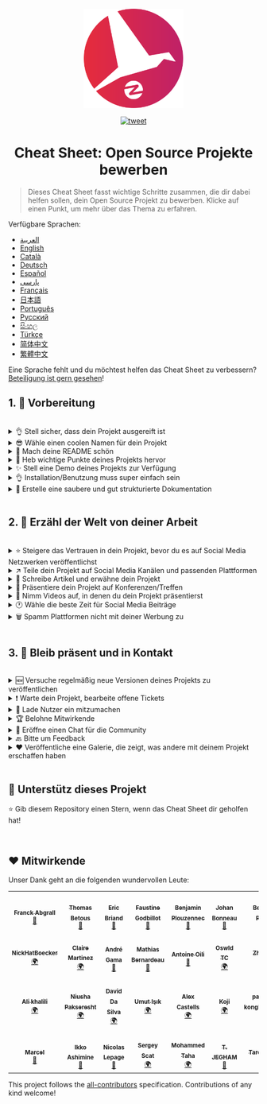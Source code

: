 <p align="center">
    <img alt="oss image" src="./imgs/zoss-logo.svg" height="200px" width="200px">
</p>

<p align="center">
  <a href="https://twitter.com/intent/tweet?text=How%20to%20promote%20your%20open-source%20projects%20@ZenikaOSS&url=https://github.com/zenika-open-source/open-source-promotion-cheat-sheet&hashtags=OpenSource,CheatSheet">
    <img alt="tweet" src="https://img.shields.io/twitter/url/https/twitter?label=Teilen%20auf%20Twitter&style=social" target="_blank" />
  </a>
</p>

<h1 align="center">Cheat Sheet: Open Source Projekte bewerben</h1>

> Dieses Cheat Sheet fasst wichtige Schritte zusammen, die dir dabei helfen sollen, dein Open Source Projekt zu bewerben. Klicke auf einen Punkt, um mehr über das Thema zu erfahren.

Verfügbare Sprachen:

- [العربية](./README-ar.md)
- [English](./README.md)
- [Català](./README-ca.md)
- [Deutsch](./README-de.md)
- [Español](./README-es.md)
- [پارسی](./README-fa.md)
- [Français](./README-fr.md)
- [日本語](./README-jp.md)
- [Português](./README-pt.md)
- [Русский](./README-ru.md)
- [සිංහල](./README-si.md)
- [Türkçe](./README-tr.md)
- [简体中文](./README-zh-cn.md)
- [繁體中文](./README-zh-tw.md)

Eine Sprache fehlt und du möchtest helfen das Cheat Sheet zu verbessern? [Beteiligung ist gern gesehen](./CONTRIBUTING.md)!

## 1. 🎢 Vorbereitung

<br />

<details>
<summary>👌 Stell sicher, dass dein Projekt ausgereift ist</summary>
<p>

> Dein Projekt muss stabil genug sein mit einem Minimum an brauchbaren Features zu funktionieren, um Nutzer zu begeistern.

</p>
</details>

<details>
<summary>😎 Wähle einen coolen Namen für dein Projekt</summary>
<p>

> Wähle einen Namen, der leicht zu merken ist.

</p>
</details>

<details>
<summary>💅 Mach deine README schön</summary>
<p>

> Die README ist das erste, was deine Besucher sehen werden. Gestalte sie simpel, schön und gut lesbar. [Hier ist eine List mit schönen READMEs](https://github.com/matiassingers/awesome-readme).

</p>
</details>

<details>
<summary>💪 Heb wichtige Punkte deines Projekts hervor</summary>
<p>

> Bestimme die Stärken deines Projekts und stell sicher, dass Besucher sie als erstes sehen.

</p>
</details>

<details>
<summary>✨ Stell eine Demo deines Projekts zur Verfügung</summary>
<p>

> Besucher wollen schnellstmöglich den Sinn deines Projekts verstehen, wie es funktioniert und wie man es benutzt. Mit einer Demo ist das am einfachsten. Eine Demo könnte folgendes sein:
>
> - Ein animiertes GIF, das zeigt, wie dein Projekt funktioniert
> - Ein Link zu einer Live Demo

</p>
</details>

<details>
<summary>👌 Installation/Benutzung muss super einfach sein</summary>
<p>

> Ist dein Projekt nicht nutzerfreundlich, wirst du vermutlich Besucher verlieren.

</p>
</details>

<details>
<summary>📘 Erstelle eine saubere und gut strukturierte Dokumentation</summary>
<p>

> Eine gute Dokumentation zu erstellen ist vermutlich der wichtigste Schritt. Eine kurze Dokumentation kannst du in der README anlegen. Andernfalls solltest du sie in eine eigene Webseite einbetten. Diverse Open Source Projekte wie [vuepress](https://v1.vuepress.vuejs.org) können dir dabei helfen, eine saubere Dokumentation zu schreiben.

 </p>
</details>

<br />

## 2. 📢 Erzähl der Welt von deiner Arbeit

<br />

<details>
<summary>⭐ Steigere das Vertrauen in dein Projekt, bevor du es auf Social Media Netzwerken veröffentlichst</summary>
<p>

> Viele Besucher werden die Anzahl der Sterne überprüfen, bevor sie in Erwägung ziehen, das Projekt zu benutzen. Eine kleine Anzahl an Sternen wirkt vertrauenswürdiger als gar keine Sterne. Deshalb solltest du Bekannte fragen, ob sie dein Projekt unterstützen und auf ihren Social Media Kanälen bewerben.

</p>
</details>

<details>
<summary>↗️ Teile dein Projekt auf Social Media Kanälen und passenden Plattformen</summary>
<p>

> Erzähl der Welt von deiner tollen Arbeit! Veröffentliche Sie auf Social Media Kanälen und passenden Plattformen:
>
> - [Twitter](https://twitter.com)
> - [Linkedin](https://www.linkedin.com/)
> - [Facebook](https://www.facebook.com/)
> - [Reddit](https://www.reddit.com/)
> - [Dev.to](https://dev.to/)
> - [Lobsters](https://lobste.rs/)
> - [Hacker News](https://news.ycombinator.com/)
> - [Product Hunt](https://www.producthunt.com/)
> - [Beta page](https://betapage.co/)
> - [Human Coders](https://news.humancoders.com/)

</p>
</details>

<details>
<summary>📃 Schreibe Artikel und erwähne dein Projekt</summary>
<p>

> Schreibe Artikel über dein Projekt. Schreib über die technischen Anforderungen, wie dein Projekt funktioniert, Probleme auf die du gestoßen bist, etc. Mögliche Plattformen zum Veröffentlichen:
>
> - [medium](https://medium.com/)
> - [dev.to](https://dev.to/)

</p>
</details>

<details>
<summary>🎤 Präsentiere dein Projekt auf Konferenzen/Treffen</summary>
<p>

> Wenn du dein Projekt auf Konferenzen oder Treffen präsentierst, steigert das dessen Bekanntheitsgrad.

</p>
</details>

<details>
<summary>🎥 Nimm Videos auf, in denen du dein Projekt präsentierst</summary>
<p>

> Ein Video aufzunehmen ist keine einfache Aufgabe. Allerdings ist es wohl der effizienteste Weg, um dein Projekt bekannt zu machen.

</p>
</details>

<details>
<summary>🕐 Wähle die beste Zeit für Social Media Beiträge</summary>
<p>

> Publiziere nicht während den Ferien oder an Wochenenden. Schreib stattdessen lieber in der Mitte der Woche.

</p>
</details>

<details>
<summary>🗑 Spamm Plattformen nicht mit deiner Werbung zu</summary>
<p>

> Publiziere nicht zwei Mal auf der selben Plattform. Das gilt als Spam und könnte schlechtes Licht auf dein Projekt werfen.

</p>
</details>

<br />

## 3. 🤝 Bleib präsent und in Kontakt

<br />

<details>
<summary>🆕 Versuche regelmäßig neue Versionen deines Projekts zu veröffentlichen</summary>
<p>

> Warte und verbessere dein Projekt mit neuen Releases und veröffentliche Changelogs.

</p>
</details>

<details>
<summary>❗ Warte dein Projekt, bearbeite offene Tickets</summary>
<p>

> Lass kein offenes Issue unbeantwortet. Sei nett zu den Leuten, die ein Ticket eröffnet haben. 😉

</p>
</details>

<details>
<summary>🙏 Lade Nutzer ein mitzumachen</summary>
<p>

> Ein gesundes Projekt ist ein Projekt mit einer Community und Mitwirkenden. Lass deine Nutzer wissen, dass du Hilfe brauchst, indem du Tickets mit `contribution welcome` oder `good first issue` betitelst. [Siehe github Labels](https://help.github.com/en/articles/about-labels).

</p>
</details>

<details>
<summary>🏆 Belohne Mitwirkende</summary>
<p>

> Sei nett zu Leuten, die dir geholfen haben! Manche Open Source Projekte wie [gatsby](https://github.com/gatsbyjs/gatsby) belohnen Mitwirkende mit Goodies. Wenn du dir das nicht leisten kannst, schreib einen Beitrag (auf Twitter oder anderen Plattformen) und erwähne den Autor ([hier ist ein Beispiel zu einem öffentlichen Dankeschön](https://twitter.com/FranckAbgrall/status/1139470547492978688)). Eröffne einen `Mitwirkende` Bereich in deiner README, um den Leuten öffentlich zu danken. Du kannst diese Namen auch in deiner Dokumentation oder auf deiner Webseite zeigen. Hier sind ein paar Beispiele:
>
> - [vuepress (Mitwirkende in der README)](https://github.com/vuejs/vuepress#code-contributors)
> - [Rythm.js (Zufälliger Mitwirkender auf der Demo Seite)](https://okazari.github.io/Rythm.js/)

</p>
</details>

<details>
<summary>💬 Eröffne einen Chat für die Community</summary>
<p>

> Github Tickets sind nicht immer der beste Weg, um mit deinen Nutzern zu kommunizieren. Falls nötig, kannst du eine Chat Plattform dafür nutzen:
>
> - [Discord](https://discord.com)
> - [Slack](https://slack.com)
> - [Gitter](https://gitter.im/)

</p>
</details>

<details>
<summary>🔙 Bitte um Feedback</summary>
<p>

> Nutzer-Feedback ist der beste Weg, um dein Projekt zu verbessern. Jemand hat bestimmt einen Wunsch oder eine Idee, um dein Projekt noch besser zu machen.

</p>
</details>

<details>
<summary>❤️ Veröffentliche eine Galerie, die zeigt, was andere mit deinem Projekt erschaffen haben</summary>
<p>

> Besucher werden deinem Projekt vertrauen, wenn sie konkrete Beispiele sehen, zum Beispiel [the vuepress gallery](https://vuepress.gallery/)).

</p>
</details>

<br />

## 🙏 Unterstütz dieses Projekt

⭐️ Gib diesem Repository einen Stern, wenn das Cheat Sheet dir geholfen hat!

<br />

## ❤️ Mitwirkende

Unser Dank geht an die folgenden wundervollen Leute:

<!-- ALL-CONTRIBUTORS-LIST:START - Do not remove or modify this section -->
<!-- prettier-ignore-start -->
<!-- markdownlint-disable -->
<table>
  <tr>
    <td align="center"><a href="https://www.franck-abgrall.me/"><img src="https://avatars3.githubusercontent.com/u/9840435?v=4?s=100" width="100px;" alt=""/><br /><sub><b>Franck Abgrall</b></sub></a><br /><a href="https://github.com/zenika-open-source/promote-open-source-project/commits?author=kefranabg" title="Documentation">📖</a></td>
    <td align="center"><a href="https://github.com/tbetous"><img src="https://avatars3.githubusercontent.com/u/4435536?v=4?s=100" width="100px;" alt=""/><br /><sub><b>Thomas Betous</b></sub></a><br /><a href="https://github.com/zenika-open-source/promote-open-source-project/commits?author=tbetous" title="Documentation">📖</a></td>
    <td align="center"><a href="https://github.com/ebriand"><img src="https://avatars1.githubusercontent.com/u/1011902?v=4?s=100" width="100px;" alt=""/><br /><sub><b>Eric Briand</b></sub></a><br /><a href="https://github.com/zenika-open-source/promote-open-source-project/commits?author=ebriand" title="Documentation">📖</a></td>
    <td align="center"><a href="https://github.com/FaustineG"><img src="https://avatars.githubusercontent.com/u/27639429?v=4?s=100" width="100px;" alt=""/><br /><sub><b>Faustine Godbillot</b></sub></a><br /><a href="https://github.com/zenika-open-source/promote-open-source-project/commits?author=FaustineG" title="Documentation">📖</a></td>
    <td align="center"><a href="https://myvirtualstorybook.com/"><img src="https://avatars1.githubusercontent.com/u/5747538?v=4?s=100" width="100px;" alt=""/><br /><sub><b>Benjamin Plouzennec</b></sub></a><br /><a href="https://github.com/zenika-open-source/promote-open-source-project/commits?author=Okazari" title="Documentation">📖</a></td>
    <td align="center"><a href="https://github.com/Zenigata"><img src="https://avatars1.githubusercontent.com/u/1022393?v=4?s=100" width="100px;" alt=""/><br /><sub><b>Johan Bonneau</b></sub></a><br /><a href="https://github.com/zenika-open-source/promote-open-source-project/commits?author=Zenigata" title="Documentation">📖</a></td>
    <td align="center"><a href="https://github.com/bpetetot"><img src="https://avatars3.githubusercontent.com/u/516360?v=4?s=100" width="100px;" alt=""/><br /><sub><b>Benjamin Petetot</b></sub></a><br /><a href="https://github.com/zenika-open-source/promote-open-source-project/commits?author=bpetetot" title="Documentation">📖</a></td>
  </tr>
  <tr>
    <td align="center"><a href="https://nick-hat-boecker.de"><img src="https://avatars0.githubusercontent.com/u/8366071?v=4?s=100" width="100px;" alt=""/><br /><sub><b>NickHatBoecker</b></sub></a><br /><a href="#translation-NickHatBoecker" title="Translation">🌍</a></td>
    <td align="center"><a href="https://github.com/Claire"><img src="https://avatars2.githubusercontent.com/u/5114096?v=4?s=100" width="100px;" alt=""/><br /><sub><b>Claire Martinez</b></sub></a><br /><a href="#translation-claire" title="Translation">🌍</a></td>
    <td align="center"><a href="https://hazeforum.com/"><img src="https://avatars2.githubusercontent.com/u/31011359?v=4?s=100" width="100px;" alt=""/><br /><sub><b>André Gama</b></sub></a><br /><a href="https://github.com/zenika-open-source/promote-open-source-project/commits?author=andregamma" title="Documentation">📖</a></td>
    <td align="center"><a href="https://github.com/mbernardeau"><img src="https://avatars0.githubusercontent.com/u/7049049?v=4?s=100" width="100px;" alt=""/><br /><sub><b>Mathias Bernardeau</b></sub></a><br /><a href="https://github.com/zenika-open-source/promote-open-source-project/commits?author=mbernardeau" title="Documentation">📖</a></td>
    <td align="center"><a href="https://github.com/Antoineoili"><img src="https://avatars1.githubusercontent.com/u/50737365?v=4?s=100" width="100px;" alt=""/><br /><sub><b>Antoine Oili</b></sub></a><br /><a href="https://github.com/zenika-open-source/promote-open-source-project/commits?author=Antoineoili" title="Documentation">📖</a></td>
    <td align="center"><a href="https://twitter.com/dev_oswld"><img src="https://avatars1.githubusercontent.com/u/40254158?v=4?s=100" width="100px;" alt=""/><br /><sub><b>Oswld TC</b></sub></a><br /><a href="#translation-dev-oswld" title="Translation">🌍</a></td>
    <td align="center"><a href="https://yizhiyue.me"><img src="https://avatars3.githubusercontent.com/u/8545277?v=4?s=100" width="100px;" alt=""/><br /><sub><b>Zhiyue Yi</b></sub></a><br /><a href="#translation-ZhiyueYi" title="Translation">🌍</a></td>
  </tr>
  <tr>
    <td align="center"><a href="https://github.com/aliruss"><img src="https://avatars3.githubusercontent.com/u/32896351?v=4?s=100" width="100px;" alt=""/><br /><sub><b>Ali khalili</b></sub></a><br /><a href="#translation-aliruss" title="Translation">🌍</a></td>
    <td align="center"><a href="https://pakseresht.eu/"><img src="https://avatars3.githubusercontent.com/u/9018054?v=4?s=100" width="100px;" alt=""/><br /><sub><b>Niusha Pakseresht</b></sub></a><br /><a href="#translation-niusha-paks" title="Translation">🌍</a></td>
    <td align="center"><a href="https://github.com/david-dasilva"><img src="https://avatars1.githubusercontent.com/u/372391?v=4?s=100" width="100px;" alt=""/><br /><sub><b>David Da Silva</b></sub></a><br /><a href="#translation-david-dasilva" title="Translation">🌍</a></td>
    <td align="center"><a href="http://umuts.info"><img src="https://avatars2.githubusercontent.com/u/3245166?v=4?s=100" width="100px;" alt=""/><br /><sub><b>Umut Işık</b></sub></a><br /><a href="#translation-umutphp" title="Translation">🌍</a></td>
    <td align="center"><a href="https://github.com/alextremp"><img src="https://avatars0.githubusercontent.com/u/20399660?v=4?s=100" width="100px;" alt=""/><br /><sub><b>Alex Castells</b></sub></a><br /><a href="#translation-alextremp" title="Translation">🌍</a></td>
    <td align="center"><a href="https://kojikoji.ga"><img src="https://avatars0.githubusercontent.com/u/474225?v=4?s=100" width="100px;" alt=""/><br /><sub><b>Koji</b></sub></a><br /><a href="#translation-koji" title="Translation">🌍</a></td>
    <td align="center"><a href="https://github.com/MasterBrian99"><img src="https://avatars0.githubusercontent.com/u/37585474?v=4?s=100" width="100px;" alt=""/><br /><sub><b>pasindu p konghawaththa</b></sub></a><br /><a href="#translation-MasterBrian99" title="Translation">🌍</a></td>
  </tr>
  <tr>
    <td align="center"><a href="http://adsoleware.com/"><img src="https://avatars.githubusercontent.com/u/40896559?v=4?s=100" width="100px;" alt=""/><br /><sub><b>Marcel</b></sub></a><br /><a href="https://github.com/zenika-open-source/promote-open-source-project/commits?author=hackthedev" title="Documentation">📖</a></td>
    <td align="center"><a href="https://bandism.net/"><img src="https://avatars.githubusercontent.com/u/22633385?v=4?s=100" width="100px;" alt=""/><br /><sub><b>Ikko Ashimine</b></sub></a><br /><a href="https://github.com/zenika-open-source/promote-open-source-project/commits?author=eltociear" title="Documentation">📖</a></td>
    <td align="center"><a href="https://github.com/nlepage"><img src="https://avatars.githubusercontent.com/u/19571875?v=4?s=100" width="100px;" alt=""/><br /><sub><b>Nicolas Lepage</b></sub></a><br /><a href="#maintenance-nlepage" title="Maintenance">🚧</a></td>
    <td align="center"><a href="https://github.com/sergey-scat"><img src="https://avatars.githubusercontent.com/u/31442538?v=4?s=100" width="100px;" alt=""/><br /><sub><b>Sergey Scat</b></sub></a><br /><a href="#translation-sergey-scat" title="Translation">🌍</a></td>
    <td align="center"><a href="https://github.com/JustE3saR"><img src="https://avatars.githubusercontent.com/u/62352949?v=4?s=100" width="100px;" alt=""/><br /><sub><b>Mohammed Taha</b></sub></a><br /><a href="#translation-JustE3saR" title="Translation">🌍</a></td>
    <td align="center"><a href="https://github.com/Tazminia"><img src="https://avatars.githubusercontent.com/u/41241424?v=4?s=100" width="100px;" alt=""/><br /><sub><b>T. JEGHAM</b></sub></a><br /><a href="https://github.com/zenika-open-source/promote-open-source-project/pulls?q=is%3Apr+reviewed-by%3ATazminia" title="Reviewed Pull Requests">👀</a></td>
    <td align="center"><a href="https://github.com/Tarektouati"><img src="https://avatars.githubusercontent.com/u/19335073?v=4?s=100" width="100px;" alt=""/><br /><sub><b>Tarek Touati</b></sub></a><br /><a href="https://github.com/zenika-open-source/promote-open-source-project/pulls?q=is%3Apr+reviewed-by%3ATarektouati" title="Reviewed Pull Requests">👀</a></td>
  </tr>
</table>

<!-- markdownlint-restore -->
<!-- prettier-ignore-end -->

<!-- ALL-CONTRIBUTORS-LIST:END -->

This project follows the [all-contributors](https://github.com/all-contributors/all-contributors) specification. Contributions of any kind welcome!
